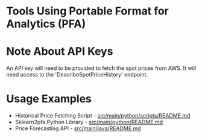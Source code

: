 # Tools Using Portable Format for Analytics (PFA)

# Note About API Keys
An API key will need to be provided to fetch the spot prices from AWS. It will need access to the 'DescribeSpotPriceHistory' endpoint.

# Usage Examples
- Historical Price Fetching Script - [src/main/python/scripts/README.md](src/main/python/scripts/README.md)
- Sklearn2pfa Python Library - [src/main/python/README.md](src/main/python/README.md)
- Price Forecasting API - [src/main/java/README.md](src/main/java/README.md)
